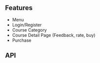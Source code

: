 ## Features
- Menu
- Login/Register
- Course Category
- Course Detail Page (Feedback, rate, buy)
- Purchase 
## API
